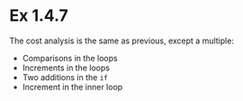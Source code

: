 # Ex 1.4.7

The cost analysis is the same as previous, except a multiple:

*   Comparisons in the loops
*   Increments in the loops
*   Two additions in the `if`
*   Increment in the inner loop

